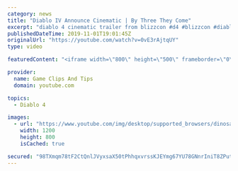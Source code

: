 ```yaml
---
category: news
title: "Diablo IV Announce Cinematic | By Three They Come"
excerpt: "diablo 4 cinematic trailer from blizzcon #d4 #blizzcon #diablo."
publishedDateTime: 2019-11-01T19:01:45Z
originalUrl: "https://youtube.com/watch?v=0vE3rAjtqUY"
type: video

featuredContent: "<iframe width=\"800\" height=\"500\" frameborder=\"0\" src=\"https://www.youtube.com/embed/0vE3rAjtqUY\" allow=\"accelerometer; autoplay; encrypted-media; gyroscope; picture-in-picture\" allowfullscreen></iframe>"

provider:
  name: Game Clips And Tips
  domain: youtube.com

topics:
  - Diablo 4

images:
  - url: "https://www.youtube.com/img/desktop/supported_browsers/dinosaur.png"
    width: 1200
    height: 800
    isCached: true

secured: "98TXmqm78tF2CtQnlJVyxsaX50tPhhqxvrssKJEYmg67YU78GNnrIniT8ZPut5p0AofGIEID6Zdz7Aul9gJxP+HJwcrnxCy5k7v/O6R4SpyZ5+wPJL4fMC9KHee8hN+2oLTZG2p939ghaLfMVTi7i2YQviepz8JVoDo3WQUu0LHIuFuuCsp7Ev0CRt+g1Vj8WwVbJVLyJpCNgcw2C03/Otcs/p+Ov6s/p9SQQyfLLl+qp5cXIjBVp7wP9fRXxnOaRP7DxzfhHS/bjjpK/JcKBv65FuUC/AO/Oe2X26oLSOCXjNalH7k4mxJ6jdhllz4YJnyEpAtDb7rzYbpsy6/zdQsHwHNqhvkjZka47lSELJNx++dpLJ6qWZiZy231A29rYatM8zpMkTx84oAPW1043w==;ogYFcsOFXJd1gG8+mPYWHg=="
---
```


